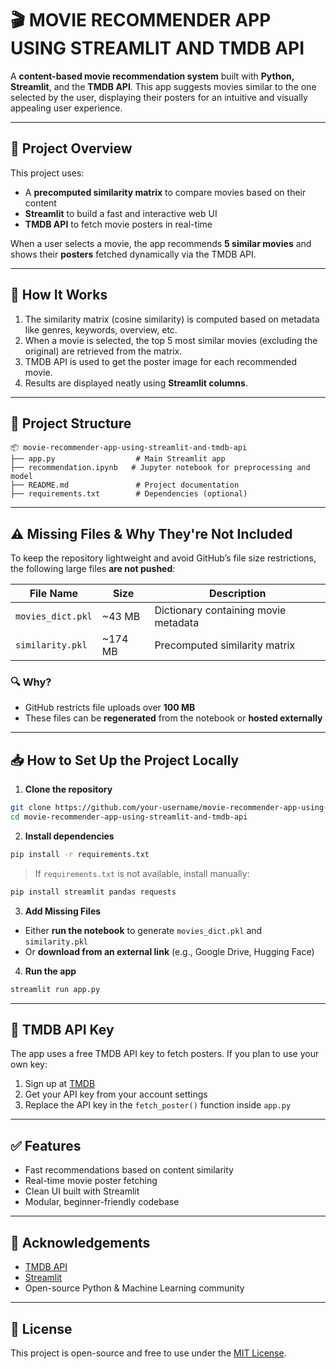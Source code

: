 # 🎬 MOVIE RECOMMENDER APP USING STREAMLIT AND TMDB API

A **content-based movie recommendation system** built with **Python, Streamlit**, and the **TMDB API**. This app suggests movies similar to the one selected by the user, displaying their posters for an intuitive and visually appealing user experience.

---

## 🚀 Project Overview

This project uses:
- A **precomputed similarity matrix** to compare movies based on their content
- **Streamlit** to build a fast and interactive web UI
- **TMDB API** to fetch movie posters in real-time

When a user selects a movie, the app recommends **5 similar movies** and shows their **posters** fetched dynamically via the TMDB API.

---

## 🧠 How It Works

1. The similarity matrix (cosine similarity) is computed based on metadata like genres, keywords, overview, etc.
2. When a movie is selected, the top 5 most similar movies (excluding the original) are retrieved from the matrix.
3. TMDB API is used to get the poster image for each recommended movie.
4. Results are displayed neatly using **Streamlit columns**.

---

## 📁 Project Structure

```
📦 movie-recommender-app-using-streamlit-and-tmdb-api
├── app.py                  # Main Streamlit app
├── recommendation.ipynb   # Jupyter notebook for preprocessing and model
├── README.md               # Project documentation
├── requirements.txt        # Dependencies (optional)
```

---

## ⚠️ Missing Files & Why They're Not Included

To keep the repository lightweight and avoid GitHub’s file size restrictions, the following large files **are not pushed**:

| File Name          | Size     | Description                          |
|--------------------|----------|--------------------------------------|
| `movies_dict.pkl`  | ~43 MB   | Dictionary containing movie metadata |
| `similarity.pkl`   | ~174 MB  | Precomputed similarity matrix        |

### 🔍 Why?
- GitHub restricts file uploads over **100 MB**
- These files can be **regenerated** from the notebook or **hosted externally**

---

## 📥 How to Set Up the Project Locally

1. **Clone the repository**

```bash
git clone https://github.com/your-username/movie-recommender-app-using-streamlit-and-tmdb-api.git
cd movie-recommender-app-using-streamlit-and-tmdb-api
```

2. **Install dependencies**

```bash
pip install -r requirements.txt
```

> If `requirements.txt` is not available, install manually:

```bash
pip install streamlit pandas requests
```

3. **Add Missing Files**

- Either **run the notebook** to generate `movies_dict.pkl` and `similarity.pkl`
- Or **download from an external link** (e.g., Google Drive, Hugging Face)

4. **Run the app**

```bash
streamlit run app.py
```

---

## 🔑 TMDB API Key

The app uses a free TMDB API key to fetch posters. If you plan to use your own key:

1. Sign up at [TMDB](https://www.themoviedb.org/)
2. Get your API key from your account settings
3. Replace the API key in the `fetch_poster()` function inside `app.py`

---

## ✅ Features

- Fast recommendations based on content similarity
- Real-time movie poster fetching
- Clean UI built with Streamlit
- Modular, beginner-friendly codebase

---

## 🙌 Acknowledgements

- [TMDB API](https://www.themoviedb.org/documentation/api)
- [Streamlit](https://streamlit.io/)
- Open-source Python & Machine Learning community

---

## 📜 License

This project is open-source and free to use under the [MIT License](LICENSE).
